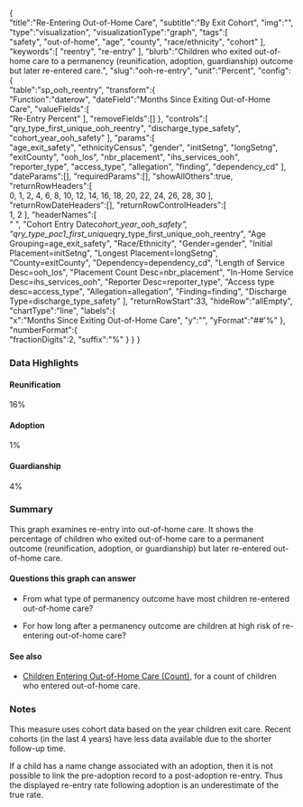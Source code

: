 {  
   "title":"Re-Entering Out-of-Home Care",
   "subtitle":"By Exit Cohort",
   "img":"",
   "type":"visualization",
   "visualizationType":"graph",
   "tags":[  
      "safety",
      "out-of-home",
      "age",
      "county",
      "race/ethnicity",
      "cohort"
   ],
   "keywords":[
      "reentry",
      "re-entry"
   ],
   "blurb":"Children who exited out-of-home care to a permanency (reunification, adoption, guardianship) outcome but later re-entered care.",
   "slug":"ooh-re-entry",
   "unit":"Percent",
   "config":{  
      "table":"sp_ooh_reentry",
      "transform":{  
         "Function":"daterow",
         "dateField":"Months Since Exiting Out-of-Home Care",
         "valueFields":[  
            "Re-Entry Percent"
         ],
         "removeFields":[]
      },
      "controls":[  
         "qry_type_first_unique_ooh_reentry",
         "discharge_type_safety",
         "cohort_year_ooh_safety"
      ],
      "params":[  
         "age_exit_safety",
         "ethnicityCensus",
         "gender",
         "initSetng",
         "longSetng",
         "exitCounty",
         "ooh_los",
         "nbr_placement",
         "ihs_services_ooh",
         "reporter_type",
         "access_type",
         "allegation",
         "finding",
         "dependency_cd"
      ],
      "dateParams":[],
      "requiredParams":[],
      "showAllOthers":true,
      "returnRowHeaders":[  
         0,
         1,
         2,
         4,
         6,
         8,
         10,
         12,
         14,
         16,
         18,
         20,
         22,
         24,
         26,
         28,
         30
      ],
      "returnRowDateHeaders":[],
      "returnRowControlHeaders":[  
         1,
         2
      ],
      "headerNames":[  
         "&nbsp;",
         "Cohort Entry Date*cohort_year_ooh_safety",
         "qry_type_poc1_first_unique*qry_type_first_unique_ooh_reentry",
         "Age Grouping=age_exit_safety",
         "Race/Ethnicity",
         "Gender=gender",
         "Initial Placement=initSetng",
         "Longest Placement=longSetng",
         "County=exitCounty",
         "Dependency=dependency_cd",
         "Length of Service Desc=ooh_los",
         "Placement Count Desc=nbr_placement",
         "In-Home Service Desc=ihs_services_ooh",
         "Reporter Desc=reporter_type",
         "Access type desc=access_type",
         "Allegation=allegation",
         "Finding=finding",
         "Discharge Type=discharge_type_safety"
      ],
      "returnRowStart":33,
      "hideRow":"allEmpty",
      "chartType":"line",
      "labels":{  
         "x":"Months Since Exiting Out-of-Home Care",
         "y":"",
         "yFormat":"##'%"
      },
      "numberFormat":{  
         "fractionDigits":2,
         "suffix":"%"
      }
   }
}

### Data Highlights

<div class="stat">
    <h4>Reunification </h4>
    <p>16%</p>
</div>

<div class="stat">
    <h4>Adoption </h4>
    <p>1%</p>
</div>

<div class="stat">
    <h4>Guardianship</h4>
    <p>4%</p>
</div>

### Summary

This graph examines re-entry into out-of-home care. It shows the percentage of children who exited out-of-home care to a permanent outcome (reunification, adoption, or guardianship) but later re-entered out-of-home care.

#### Questions this graph can answer

- From what type of permanency outcome have most children re-entered out-of-home care?

- For how long after a permanency outcome are children at high risk of re-entering out-of-home care?

#### See also

<!-- NOTE: measure is deprecated -->
<!-- - [Placement Rate by Prior Placement](https://portal.cssat.org/visualizations/placement-rate-order), for a look at how much more likely an out-of-home placement was for a household with a prior history of out-of-home care. -->

- [Children Entering Out-of-Home Care (Count)](https://portal.cssat.org/visualizations/ooh-entry-counts), for a count of children who entered out-of-home care.

### Notes

This measure uses cohort data based on the year children exit care. Recent cohorts (in the last 4 years) have less data available due to the shorter follow-up time.

If a child has a name change associated with an adoption, then it is not possible to link the pre-adoption record to a post-adoption re-entry. Thus the displayed re-entry rate following adoption is an underestimate of the true rate.
